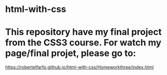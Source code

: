 # html-with-css
# This repository have my final project from the CSS3 course. For watch my page/final projet, please go to:

https://robertelfarfo.github.io/html-with-css/Homeworkthree/index.html
